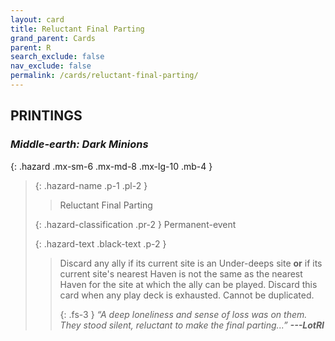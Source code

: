 ```yaml
---
layout: card
title: Reluctant Final Parting
grand_parent: Cards
parent: R
search_exclude: false
nav_exclude: false
permalink: /cards/reluctant-final-parting/
---
```


## PRINTINGS


### _Middle-earth: Dark Minions_

{: .hazard .mx-sm-6 .mx-md-8 .mx-lg-10 .mb-4 }
> {: .hazard-name .p-1 .pl-2 }
> > <div class="hazard-mp"></div>
> > <div class="card-name">Reluctant Final Parting</div>
>
> {: .hazard-classification .pr-2 }
> Permanent-event
>
> {: .hazard-text .black-text .p-2 }
> > Discard any ally if its current site is an Under-deeps site **or** if its current site's nearest Haven is not the same as the nearest Haven for the site at which the ally can be played. Discard this card when any play deck is exhausted. Cannot be duplicated. 
> > 
> > {: .fs-3 } 
> > _“A deep loneliness and sense of loss was on them. They stood silent, reluctant to make the final parting...”_ ***---&#65279;LotRI***  
>
